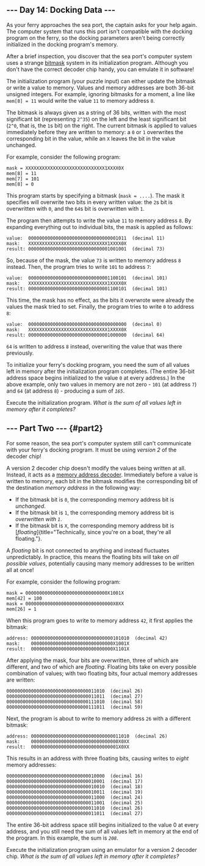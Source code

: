 ## \-\-- Day 14: Docking Data \-\--

As your ferry approaches the sea port, the captain asks for your help
again. The computer system that runs this port isn\'t compatible with
the docking program on the ferry, so the docking parameters aren\'t
being correctly initialized in the docking program\'s memory.

After a brief inspection, you discover that the sea port\'s computer
system uses a strange
[bitmask](https://en.wikipedia.org/wiki/Mask_(computing)) system in its
initialization program. Although you don\'t have the correct decoder
chip handy, you can emulate it in software!

The initialization program (your puzzle input) can either update the
bitmask or write a value to memory. Values and memory addresses are both
36-bit unsigned integers. For example, ignoring bitmasks for a moment, a
line like `mem[8] = 11` would write the value `11` to memory address
`8`.

The bitmask is always given as a string of 36 bits, written with the
most significant bit (representing `2^35`) on the left and the least
significant bit (`2^0`, that is, the `1`s bit) on the right. The current
bitmask is applied to values immediately before they are written to
memory: a `0` or `1` overwrites the corresponding bit in the value,
while an `X` leaves the bit in the value unchanged.

For example, consider the following program:

    mask = XXXXXXXXXXXXXXXXXXXXXXXXXXXXX1XXXX0X
    mem[8] = 11
    mem[7] = 101
    mem[8] = 0

This program starts by specifying a bitmask (`mask = ....`). The mask it
specifies will overwrite two bits in every written value: the `2`s bit
is overwritten with `0`, and the `64`s bit is overwritten with `1`.

The program then attempts to write the value `11` to memory address `8`.
By expanding everything out to individual bits, the mask is applied as
follows:

    value:  000000000000000000000000000000001011  (decimal 11)
    mask:   XXXXXXXXXXXXXXXXXXXXXXXXXXXXX1XXXX0X
    result: 000000000000000000000000000001001001  (decimal 73)

So, because of the mask, the value `73` is written to memory address `8`
instead. Then, the program tries to write `101` to address `7`:

    value:  000000000000000000000000000001100101  (decimal 101)
    mask:   XXXXXXXXXXXXXXXXXXXXXXXXXXXXX1XXXX0X
    result: 000000000000000000000000000001100101  (decimal 101)

This time, the mask has no effect, as the bits it overwrote were already
the values the mask tried to set. Finally, the program tries to write
`0` to address `8`:

    value:  000000000000000000000000000000000000  (decimal 0)
    mask:   XXXXXXXXXXXXXXXXXXXXXXXXXXXXX1XXXX0X
    result: 000000000000000000000000000001000000  (decimal 64)

`64` is written to address `8` instead, overwriting the value that was
there previously.

To initialize your ferry\'s docking program, you need the sum of all
values left in memory after the initialization program completes. (The
entire 36-bit address space begins initialized to the value `0` at every
address.) In the above example, only two values in memory are not zero -
`101` (at address `7`) and `64` (at address `8`) - producing a sum of
*`165`*.

Execute the initialization program. *What is the sum of all values left
in memory after it completes?*


## \-\-- Part Two \-\-- {#part2}

For some reason, the sea port\'s computer system still can\'t
communicate with your ferry\'s docking program. It must be using
*version 2* of the decoder chip!

A version 2 decoder chip doesn\'t modify the values being written at
all. Instead, it acts as a [memory address
decoder](https://www.youtube.com/watch?v=PvfhANgLrm4). Immediately
before a value is written to memory, each bit in the bitmask modifies
the corresponding bit of the destination *memory address* in the
following way:

-   If the bitmask bit is `0`, the corresponding memory address bit is
    *unchanged*.
-   If the bitmask bit is `1`, the corresponding memory address bit is
    *overwritten with `1`*.
-   If the bitmask bit is `X`, the corresponding memory address bit is
    [*floating*]{title="Technically, since you're on a boat, they're all floating."}.

A *floating* bit is not connected to anything and instead fluctuates
unpredictably. In practice, this means the floating bits will take on
*all possible values*, potentially causing many memory addresses to be
written all at once!

For example, consider the following program:

    mask = 000000000000000000000000000000X1001X
    mem[42] = 100
    mask = 00000000000000000000000000000000X0XX
    mem[26] = 1

When this program goes to write to memory address `42`, it first applies
the bitmask:

    address: 000000000000000000000000000000101010  (decimal 42)
    mask:    000000000000000000000000000000X1001X
    result:  000000000000000000000000000000X1101X

After applying the mask, four bits are overwritten, three of which are
different, and two of which are *floating*. Floating bits take on every
possible combination of values; with two floating bits, four actual
memory addresses are written:

    000000000000000000000000000000011010  (decimal 26)
    000000000000000000000000000000011011  (decimal 27)
    000000000000000000000000000000111010  (decimal 58)
    000000000000000000000000000000111011  (decimal 59)

Next, the program is about to write to memory address `26` with a
different bitmask:

    address: 000000000000000000000000000000011010  (decimal 26)
    mask:    00000000000000000000000000000000X0XX
    result:  00000000000000000000000000000001X0XX

This results in an address with three floating bits, causing writes to
*eight* memory addresses:

    000000000000000000000000000000010000  (decimal 16)
    000000000000000000000000000000010001  (decimal 17)
    000000000000000000000000000000010010  (decimal 18)
    000000000000000000000000000000010011  (decimal 19)
    000000000000000000000000000000011000  (decimal 24)
    000000000000000000000000000000011001  (decimal 25)
    000000000000000000000000000000011010  (decimal 26)
    000000000000000000000000000000011011  (decimal 27)

The entire 36-bit address space still begins initialized to the value 0
at every address, and you still need the sum of all values left in
memory at the end of the program. In this example, the sum is *`208`*.

Execute the initialization program using an emulator for a version 2
decoder chip. *What is the sum of all values left in memory after it
completes?*
